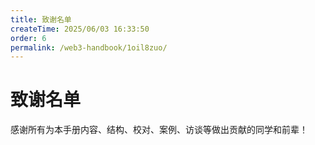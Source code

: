 ```yaml
---
title: 致谢名单
createTime: 2025/06/03 16:33:50
order: 6
permalink: /web3-handbook/1oil8zuo/
---
```

# 致谢名单

感谢所有为本手册内容、结构、校对、案例、访谈等做出贡献的同学和前辈！

<!-- - Bruce
- Echo
- 汤圆
- Jason Chung
- Luna
- Alex
- Julie Chen
- 以及所有参与内容共建的 Web3 行业同仁  -->